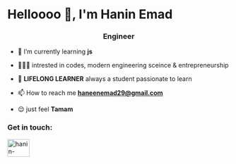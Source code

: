 <h1>Helloooo 👋, I'm Hanin Emad</h1>
<h3 align="center">Engineer</h3>


- 🌱 I’m currently learning **js**

- 👩🏻‍💻 intrested in codes, modern engineering sceince & entrepreneurship

- 🔎 **LIFELONG LEARNER** always a student passionate to learn

- 📫 How to reach me **haneenemad29@gmail.com**

- 😌 just feel **Tamam**

<h3 align="left">Get in touch:</h3>
<p align="left">
<a href="https://www.linkedin.com/in/hanin-emad-3a41521a5" target="blank"><img align="center" src="https://raw.githubusercontent.com/rahuldkjain/github-profile-readme-generator/master/src/images/icons/Social/linked-in-alt.svg" alt="hanin-emad" height="40" width="50" /></a>
</p>
